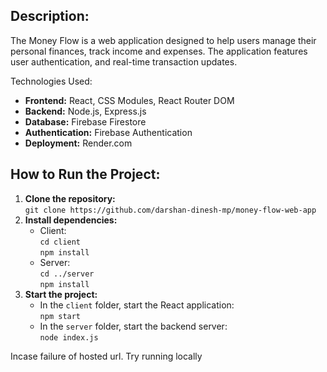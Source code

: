 <div>
    <h2>Description:</h2>
    <p>The Money Flow is a web application designed to help users manage their personal finances, track income and expenses. The application features user authentication, and real-time transaction updates.</p
    <h2>Technologies Used:</h2>
    <ul>
        <li><strong>Frontend:</strong> React, CSS Modules, React Router DOM</li>
        <li><strong>Backend:</strong> Node.js, Express.js</li>
        <li><strong>Database:</strong> Firebase Firestore</li>
        <li><strong>Authentication:</strong> Firebase Authentication</li>
        <li><strong>Deployment:</strong> Render.com</li>
    </ul>
    <h2>How to Run the Project:</h2>
    <ol>
        <li><strong>Clone the repository:</strong><br>
            <code>git clone https://github.com/darshan-dinesh-mp/money-flow-web-app</code>
        </li>
        <li><strong>Install dependencies:</strong><br>
            <ul>
                <li>Client:<br>
                    <code>cd client</code><br>
                    <code>npm install</code>
                </li>
                <li>Server:<br>
                    <code>cd ../server</code><br>
                    <code>npm install</code>
                </li>
            </ul>
        </li>
        <li><strong>Start the project:</strong><br>
            <ul>
                <li>In the <code>client</code> folder, start the React application:<br>
                    <code>npm start</code>
                </li>
                <li>In the <code>server</code> folder, start the backend server:<br>
                    <code>node index.js</code>
                </li>
            </ul>
        </li>
    </ol>
    <p>Incase failure of hosted url. Try running locally</p
</div>
